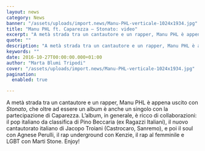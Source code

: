 ```yaml
---
layout: news
category: News
banner: "/assets/uploads/import.news/Manu-PHL-verticale-1024x1934.jpg"
title: "Manu PHL ft. Caparezza – Stonato: video"
excerpt: "A metà strada tra un cantautore e un rapper, Manu PHL è appena uscito con Stonato, che oltre ad essere un album è anche un singolo con la partecipazione di Caparezza. L’album, in generale, è ricco di collaborazioni:  il pop italiano da classifica di Pino Beccaria (ex Ragazzi Italiani), il nuovo cantautorato italiano di Jacopo [&hellip"
quote: ""
description: "A metà strada tra un cantautore e un rapper, Manu PHL è appena uscito con Stonato, che oltre ad essere un album è anche un singolo con la partecipazione di Caparezza. L’album, in generale, è ricco di collaborazioni:  il pop italiano da classifica di Pino Beccaria (ex Ragazzi Italiani), il nuovo cantautorato italiano di Jacopo [&hellip"
keywords: ""
date: 2016-10-27T00:00:00.000+01:00
author: "Marta Blumi Tripodi"
cover: "/assets/uploads/import.news/Manu-PHL-verticale-1024x1934.jpg"
pagination:
  enabled: true

---
```


A metà strada tra un cantautore e un rapper, Manu PHL è appena uscito con _Stonato_, che oltre ad essere un album è anche un singolo con la partecipazione di Caparezza. L’album, in generale, è ricco di collaborazioni: il pop italiano da classifica di Pino Beccaria (ex Ragazzi Italiani), il nuovo cantautorato italiano di Jacopo Troiani (Castrocaro, Sanremo), e poi il soul con Agnese Perulli, il rap underground con Kenzie, il rap al femminile e LGBT con Marti Stone. Enjoy!